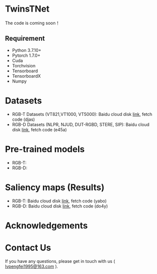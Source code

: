 # TwinsTNet
The code is coming soon！

## Requirement
- Python 3.7.10+
- Pytorch 1.7.0+
- Cuda
- Torchvision
- Tensorboard
- TensorboardX
- Numpy
# Datasets
- RGB-T Datasets (VT821,VT1000, VT5000): Baidu cloud disk [link](https://pan.baidu.com/s/1Vv6mYz4RL2VnwWwZWKLHyA), fetch code (djas)
- RGB-D Datasets (NLPR, NJUD, DUT-RGBD, STERE, SIP): Baidu cloud disk [link](https://pan.baidu.com/s/1rXa_cgnLSMxs9STRpEu7ew), fetch code (e45a)
# Pre-trained models
- RGB-T:
- RGB-D:
# Saliency maps (Results)
- RGB-T: Baidu cloud disk [link](https://pan.baidu.com/s/1KCXc7pqu_Pf0fmhWJm4eqQ), fetch code (yabo)
- RGB-D: Baidu cloud disk [link](https://pan.baidu.com/s/1GrN4mQFqOQLMwyLx3QlEWA), fetch code (do4y)
# Acknowledgements
# Contact Us
If you have any questions, please get in touch with us ( lvpengfei1995@163.com ).
